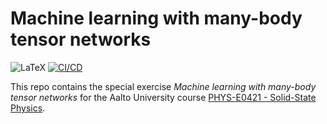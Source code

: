 # Machine learning with many-body tensor networks

![LaTeX](https://img.shields.io/badge/latex-%23008080.svg?style=for-the-badge&logo=latex&logoColor=white)
[![CI/CD](https://github.com/nikosavola/SolidState-TensorNetworks/actions/workflows/latex.yml/badge.svg)](https://github.com/nikosavola/HomeworkTemplateLatex/actions/workflows/latex.yml)

This repo contains the special exercise *Machine learning with many-body tensor networks* for the Aalto University course [PHYS-E0421 - Solid-State Physics](https://mycourses.aalto.fi/course/view.php?id=31530&section=7).

